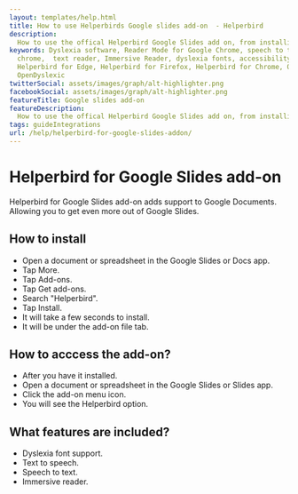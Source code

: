 ```yaml
---
layout: templates/help.html
title: How to use Helperbirds Google slides add-on  - Helperbird
description:
  How to use the offical Helperbird Google Slides add on, from installing, the features and more.
keywords: Dyslexia software, Reader Mode for Google Chrome, speech to text for chrome, Text to speech for
  chrome,  text reader, Immersive Reader, dyslexia fonts, accessibility software, dyslexia software,
  Helperbird for Edge, Helperbird for Firefox, Helperbird for Chrome, Opendyslexic for Chrome,
  OpenDyslexic
twitterSocial: assets/images/graph/alt-highlighter.png
facebookSocial: assets/images/graph/alt-highlighter.png
featureTitle: Google slides add-on
featureDescription:
  How to use the offical Helperbird Google Slides add on, from installing, the features and more.
tags: guideIntegrations
url: /help/helperbird-for-google-slides-addon/
---
```


# Helperbird for Google Slides add-on

Helperbird for Google Slides add-on adds support to Google Documents. Allowing you to get even more
out of Google Slides.

## How to install

- Open a document or spreadsheet in the Google Slides or Docs app.
- Tap More.
- Tap Add-ons.
- Tap Get add-ons.
- Search "Helperbird".
- Tap Install.
- It will take a few seconds to install.
- It will be under the add-on file tab.

## How to acccess the add-on?

- After you have it installed.
- Open a document or spreadsheet in the Google Slides or Slides app.
- Click the add-on menu icon.
- You will see the Helperbird option.

## What features are included?

- Dyslexia font support.
- Text to speech.
- Speech to text.
- Immersive reader.

